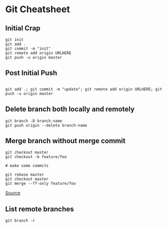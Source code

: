 # Git Cheatsheet


## Initial Crap

```
git init
git add .
git commit -m "init"
git remote add origin URLHERE
git push -u origin master
```


## Post Initial Push

```

git add .; git commit -m "update"; git remote add origin URLHERE; git push -u origin master
```


## Delete branch both locally and remotely

```
git branch -D branch-name
git push origin --delete branch-name
```

## Merge branch without merge commit

```
git checkout master
git checkout -b feature/foo

# make some commits

git rebase master
git checkout master
git merge --ff-only feature/foo
```

[Source](http://stackoverflow.com/a/16358699/5147646)

## List remote branches

```
git branch -r 
```
